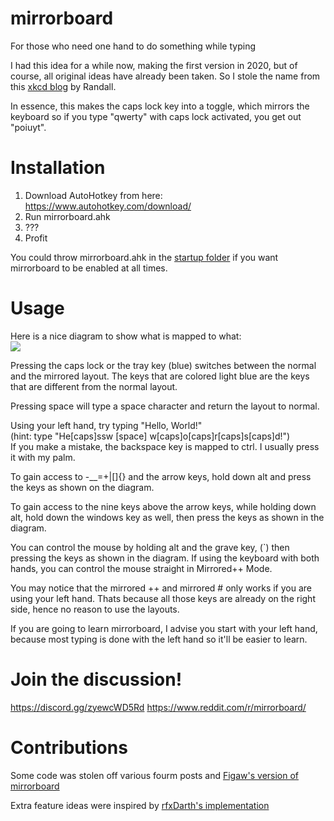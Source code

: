 # mirrorboard

For those who need one hand to do something while typing

I had this idea for a while now, making the first version in 2020, but of course, all original ideas have already been taken. So I stole the name from this [xkcd blog](https://blog.xkcd.com/2007/08/14/mirrorboard-a-one-handed-keyboard-layout-for-the-lazy/) by Randall.

In essence, this makes the caps lock key into a toggle, which mirrors the keyboard so if you type "qwerty" with caps lock activated, you get out "poiuyt".

# Installation
1. Download AutoHotkey from here:
https://www.autohotkey.com/download/
2. Run mirrorboard.ahk
3. ???
4. Profit

You could throw mirrorboard.ahk in the [startup folder](https://www.google.com/search?client=firefox-b-d&q=how+to+navigate+to+startup+folder+in+windows+10) if you want mirrorboard to be enabled at all times.


# Usage
Here is a nice diagram to show what is mapped to what:  
![](https://i.imgur.com/P5WM6rs.png)

Pressing the caps lock or the tray key (blue) switches between the normal and the mirrored layout. The keys that are colored light blue are the keys that are different from the normal layout.

Pressing space will type a space character and return the layout to normal.

Using your left hand, try typing "Hello, World!"  
(hint: type "He[caps]ssw [space] w[caps]o[caps]r[caps]s[caps]d!")  
If you make a mistake, the backspace key is mapped to ctrl. I usually press it with my palm.

To gain access to -__=+\|[]{} and the arrow keys, hold down alt and press the keys as shown on the diagram.

To gain access to the nine keys above the arrow keys, while holding down alt, hold down the windows key as well, then press the keys as shown in the diagram.

You can control the mouse by holding alt and the grave key, (\`) then pressing the keys as shown in the diagram. If using the keyboard with both hands, you can control the mouse straight in Mirrored++ Mode.

You may notice that the mirrored ++ and mirrored # only works if you are using your left hand. Thats because all those keys are already on the right side, hence no reason to use the layouts.

If you are going to learn mirrorboard, I advise you start with your left hand, because most typing is done with the left hand so it'll be easier to learn.

# Join the discussion!
https://discord.gg/zyewcWD5Rd
https://www.reddit.com/r/mirrorboard/

# Contributions
Some code was stolen off various fourm posts and [Figaw's version of mirrorboard](https://blog.xkcd.com/2007/08/14/mirrorboard-a-one-handed-keyboard-layout-for-the-lazy/)

Extra feature ideas were inspired by [rfxDarth's implementation](https://github.com/rfxDarth/mirrorboard/blob/master/README.md)

